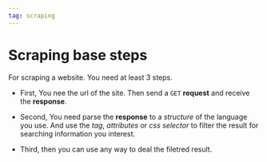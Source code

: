 ```yaml
---
tag: scraping
---
```


# Scraping base steps

For scraping a website. You need at least 3 steps.

+ First, You nee the url of the site. Then send a `GET` **request** and receive the **response**.

+ Second, You need parse the **response** to a *structure* of the language you use.
And use the *tag*, *attributes* or *css selector* to filter the result for searching information you interest.

+ Third, then you can use any way to deal the filetred result.
